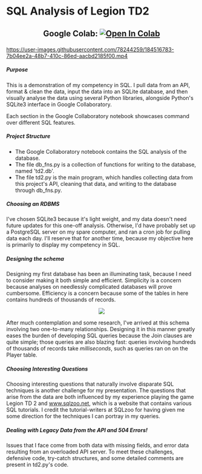 # SQL Analysis of Legion TD2
<h2 align="center">

Google Colab: [![Open In Colab](https://colab.research.google.com/assets/colab-badge.svg)](https://colab.research.google.com/drive/1dwlAkNijM3ojzQPaMGoPHAqh7hWhJwxL?usp=sharing)
 
</h2>

https://user-images.githubusercontent.com/78244259/184516783-7b04ee2a-48b7-410c-86ed-aacbd2185f00.mp4


##### Purpose
This is a demonstration of my competency in SQL.  I pull data from an API, format & clean the data, input the data into an SQLite database, and then visually analyse the data using several Python libraries, alongside Python's SQLite3 interface in Google Collaboratory.

Each section in the Google Collaboratory notebook showcases command over different SQL features.

##### Project Structure
- The Google Collaboratory notebook contains the SQL analysis of the database.
- The file db_fns.py is a collection of functions for writing to the database, named 'td2.db'.  
- The file td2.py is the main program, which handles collecting data from this project's API, cleaning that data, and writing to the database through db_fns.py.

##### Choosing an RDBMS
I've chosen SQLite3 because it's light weight, and my data doesn't need future updates for this one-off analysis.  Otherwise, I'd have probably set up a PostgreSQL server on my spare computer, and ran a cron job for pulling data each day.  I'll reserve that for another time, because my objective here is primarily to display my competency in SQL.

##### Designing the schema
Designing my first database has been an illuminating task, because I need to consider making it both simple and efficient.  Simplicity is a concern because analyses on needlessly complicated databases will prove cumbersome.  Efficiency is a concern because some of the tables in here contains hundreds of thousands of records.

<p align="center">
<img src=https://user-images.githubusercontent.com/78244259/183784327-d59589e8-f450-4ed3-b1f2-a70e787a96dc.png>
</p>

After much contemplation and some research, I've arrived at this schema involving two one-to-many relationships.  Designing it in this manner greatly eases the burden of developing SQL queries because the Join clauses are quite simple; those queries are also blazing fast: queries involving hundreds of thousands of records take *milliseconds*, such as queries ran on on the Player table.

##### Choosing Interesting Questions

Choosing interesting questions that naturally involve disparate SQL techniques is another challenge for my presentation.  The questions that arise from the data are both influenced by my experience playing the game Legion TD 2 and www.sqlzoo.net, which is a website that contains various SQL tutorials.  I credit the tutorial-writers at SQLzoo for having given me some direction for the techniques I can portray in my queries.

##### Dealing with Legacy Data from the API and 504 Errors!

Issues that I face come from both data with missing fields, and error data resulting from an overloaded API server.  To meet these challenges, defensive code, try-catch structures, and some detailed comments are present in td2.py's code.
